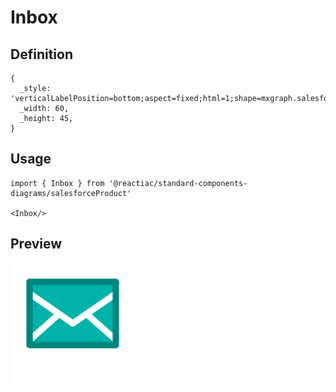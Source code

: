 # Inbox

## Definition

```
{
  _style: 'verticalLabelPosition=bottom;aspect=fixed;html=1;shape=mxgraph.salesforce.inbox;',
  _width: 60,
  _height: 45,
}
```

## Usage

```
import { Inbox } from '@reactiac/standard-components-diagrams/salesforceProduct'

<Inbox/>
```

## Preview

<img src="./inbox.png" width="200"/>
